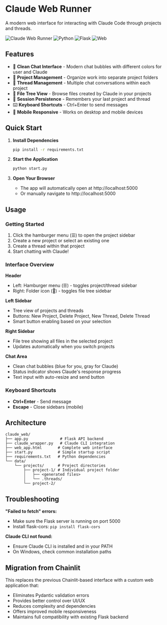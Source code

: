 # Claude Web Runner

A modern web interface for interacting with Claude Code through projects and threads.

![Claude Web Runner](https://img.shields.io/badge/Claude-Web%20Runner-blue)
![Python](https://img.shields.io/badge/Python-3.8+-green)
![Flask](https://img.shields.io/badge/Flask-3.0-red)
![Web](https://img.shields.io/badge/Frontend-HTML%2FJS-orange)

## Features

- 💬 **Clean Chat Interface** - Modern chat bubbles with different colors for user and Claude
- 📁 **Project Management** - Organize work into separate project folders
- 🧵 **Thread Management** - Multiple chat conversations within each project
- 📂 **File Tree View** - Browse files created by Claude in your projects
- 🔄 **Session Persistence** - Remembers your last project and thread
- ⌨️ **Keyboard Shortcuts** - Ctrl+Enter to send messages
- 📱 **Mobile Responsive** - Works on desktop and mobile devices

## Quick Start

1. **Install Dependencies**
   ```bash
   pip install -r requirements.txt
   ```

2. **Start the Application**
   ```bash
   python start.py
   ```

3. **Open Your Browser**
   - The app will automatically open at http://localhost:5000
   - Or manually navigate to http://localhost:5000

## Usage

### Getting Started
1. Click the hamburger menu (☰) to open the project sidebar
2. Create a new project or select an existing one
3. Create a thread within that project
4. Start chatting with Claude!

### Interface Overview

**Header**
- Left: Hamburger menu (☰) - toggles project/thread sidebar
- Right: Folder icon (📁) - toggles file tree sidebar

**Left Sidebar**
- Tree view of projects and threads
- Buttons: New Project, Delete Project, New Thread, Delete Thread
- Smart button enabling based on your selection

**Right Sidebar**
- File tree showing all files in the selected project
- Updates automatically when you switch projects

**Chat Area**
- Clean chat bubbles (blue for you, gray for Claude)
- Status indicator shows Claude's response progress
- Text input with auto-resize and send button

### Keyboard Shortcuts
- **Ctrl+Enter** - Send message
- **Escape** - Close sidebars (mobile)

## Architecture

```
claude_web/
├── app.py              # Flask API backend
├── claude_wrapper.py   # Claude CLI integration
├── web_app.html       # Complete web interface
├── start.py           # Simple startup script
├── requirements.txt   # Python dependencies
└── data/
    └── projects/      # Project directories
        ├── project-1/ # Individual project folder
        │   ├── <generated files>
        │   └── .threads/
        └── project-2/
```

## Troubleshooting

**"Failed to fetch" errors:**
- Make sure the Flask server is running on port 5000
- Install flask-cors: `pip install flask-cors`

**Claude CLI not found:**
- Ensure Claude CLI is installed and in your PATH
- On Windows, check common installation paths

## Migration from Chainlit

This replaces the previous Chainlit-based interface with a custom web application that:
- Eliminates Pydantic validation errors
- Provides better control over UI/UX  
- Reduces complexity and dependencies
- Offers improved mobile responsiveness
- Maintains full compatibility with existing Flask backend
